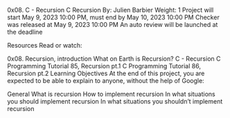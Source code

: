 0x08. C - Recursion
C
Recursion
 By: Julien Barbier
 Weight: 1
 Project will start May 9, 2023 10:00 PM, must end by May 10, 2023 10:00 PM
 Checker was released at May 9, 2023 10:00 PM
 An auto review will be launched at the deadline


Resources
Read or watch:

0x08. Recursion, introduction
What on Earth is Recursion?
C - Recursion
C Programming Tutorial 85, Recursion pt.1
C Programming Tutorial 86, Recursion pt.2
Learning Objectives
At the end of this project, you are expected to be able to explain to anyone, without the help of Google:

General
What is recursion
How to implement recursion
In what situations you should implement recursion
In what situations you shouldn’t implement recursion
